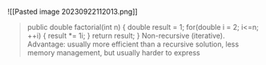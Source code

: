 ![[Pasted image 20230922112013.png]]
>public double factorial(int n) { double result = 1; for(double i = 2; i<=n; ++i) { result *= 1i; } return result; } Non-recursive (iterative). Advantage: usually more efficient than a recursive solution, less memory management, but usually harder to express